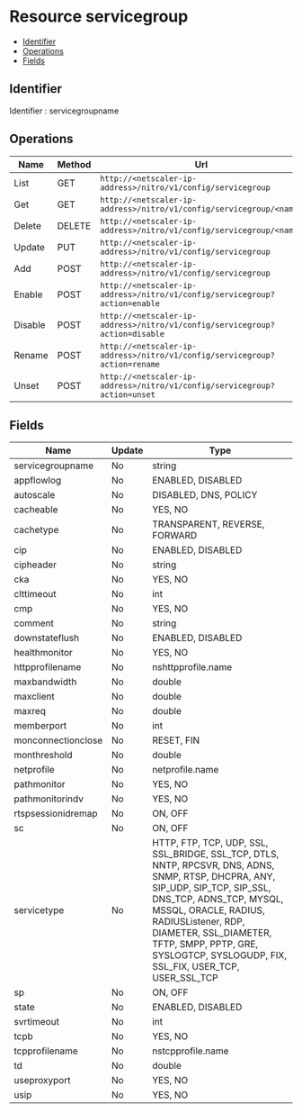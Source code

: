# Resource servicegroup

- [Identifier](#identifier)
- [Operations](#operations)
- [Fields](#fields)

## Identifier

Identifier : servicegroupname

## Operations

| Name | Method | Url |
|----|----|----|
| List | GET | `http://<netscaler-ip-address>/nitro/v1/config/servicegroup` |
| Get | GET | `http://<netscaler-ip-address>/nitro/v1/config/servicegroup/<name>` |
| Delete | DELETE | `http://<netscaler-ip-address>/nitro/v1/config/servicegroup/<name>` |
| Update | PUT | `http://<netscaler-ip-address>/nitro/v1/config/servicegroup` |
| Add | POST | `http://<netscaler-ip-address>/nitro/v1/config/servicegroup` |
| Enable | POST | `http://<netscaler-ip-address>/nitro/v1/config/servicegroup?action=enable` |
| Disable | POST | `http://<netscaler-ip-address>/nitro/v1/config/servicegroup?action=disable` |
| Rename | POST | `http://<netscaler-ip-address>/nitro/v1/config/servicegroup?action=rename` |
| Unset | POST | `http://<netscaler-ip-address>/nitro/v1/config/servicegroup?action=unset` |

## Fields

| Name | Update | Type |
|----|----|----|
| servicegroupname | No | string |
| appflowlog | No | ENABLED, DISABLED |
| autoscale | No | DISABLED, DNS, POLICY |
| cacheable | No | YES, NO |
| cachetype | No | TRANSPARENT, REVERSE, FORWARD |
| cip | No | ENABLED, DISABLED |
| cipheader | No | string |
| cka | No | YES, NO |
| clttimeout | No | int |
| cmp | No | YES, NO |
| comment | No | string |
| downstateflush | No | ENABLED, DISABLED |
| healthmonitor | No | YES, NO |
| httpprofilename | No | nshttpprofile.name |
| maxbandwidth | No | double |
| maxclient | No | double |
| maxreq | No | double |
| memberport | No | int |
| monconnectionclose | No | RESET, FIN |
| monthreshold | No | double |
| netprofile | No | netprofile.name |
| pathmonitor | No | YES, NO |
| pathmonitorindv | No | YES, NO |
| rtspsessionidremap | No | ON, OFF |
| sc | No | ON, OFF |
| servicetype | No | HTTP, FTP, TCP, UDP, SSL, SSL_BRIDGE, SSL_TCP, DTLS, NNTP, RPCSVR, DNS, ADNS, SNMP, RTSP, DHCPRA, ANY, SIP_UDP, SIP_TCP, SIP_SSL, DNS_TCP, ADNS_TCP, MYSQL, MSSQL, ORACLE, RADIUS, RADIUSListener, RDP, DIAMETER, SSL_DIAMETER, TFTP, SMPP, PPTP, GRE, SYSLOGTCP, SYSLOGUDP, FIX, SSL_FIX, USER_TCP, USER_SSL_TCP |
| sp | No | ON, OFF |
| state | No | ENABLED, DISABLED |
| svrtimeout | No | int |
| tcpb | No | YES, NO |
| tcpprofilename | No | nstcpprofile.name |
| td | No | double |
| useproxyport | No | YES, NO |
| usip | No | YES, NO |


